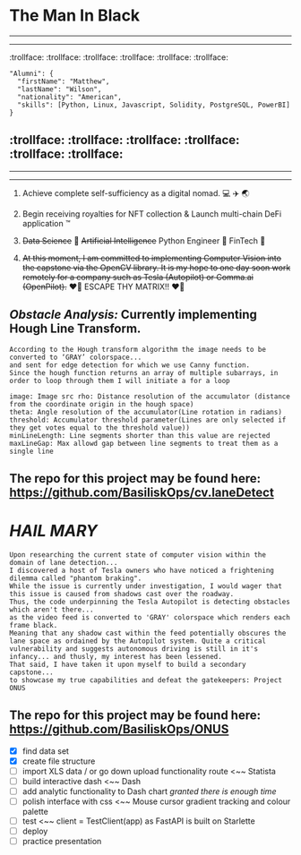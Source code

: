 # The Man In Black
---
---
:trollface: :trollface: :trollface: :trollface: :trollface: :trollface: 

```
"Alumni": {
  "firstName": "Matthew",
  "lastName": "Wilson",
  "nationality": "American",
  "skills": [Python, Linux, Javascript, Solidity, PostgreSQL, PowerBI]
}
```
:trollface: :trollface: :trollface: :trollface: :trollface: :trollface: 
---
---
---

1. Achieve complete self-sufficiency as a digital nomad. :computer: :airplane: :earth_asia:

2. Begin receiving royalties for NFT collection & Launch multi-chain DeFi application :tm:

3. ~~Data Science~~  :brain: ~~Artificial Intelligence~~ Python Engineer 🐍 FinTech 💸

4. ~~At this moment, I am committed to implementing Computer Vision into the capstone via the OpenCV library. It is my hope to one day soon work remotely for a company such as Tesla (Autopilot) or Comma.ai (OpenPilot).~~ ❤️‍🔥 ESCAPE THY MATRIX!! ❤️‍🔥 


## *Obstacle Analysis:* Currently implementing Hough Line Transform. 

```
According to the Hough transform algorithm the image needs to be converted to ‘GRAY’ colorspace...
and sent for edge detection for which we use Canny function. 
Since the hough function returns an array of multiple subarrays, in order to loop through them I will initiate a for a loop

image: Image src rho: Distance resolution of the accumulator (distance from the coordinate origin in the hough space)
theta: Angle resolution of the accumulator(Line rotation in radians)
threshold: Accumulator threshold parameter(Lines are only selected if they get votes equal to the threshold value))
minLineLength: Line segments shorter than this value are rejected
maxLineGap: Max allowd gap between line segments to treat them as a single line
```
The repo for this project may be found here: https://github.com/BasiliskOps/cv.laneDetect
---

# *HAIL MARY* 

```
Upon researching the current state of computer vision within the domain of lane detection... 
I discovered a host of Tesla owners who have noticed a frightening dilemma called "phantom braking". 
While the issue is currently under investigation, I would wager that this issue is caused from shadows cast over the roadway. 
Thus, the code underpinning the Tesla Autopilot is detecting obstacles which aren't there... 
as the video feed is converted to 'GRAY' colorspace which renders each frame black. 
Meaning that any shadow cast within the feed potentially obscures the lane space as ordained by the Autopilot system. Quite a critical
vulnerability and suggests autonomous driving is still in it's infancy... and thusly, my interest has been lessened. 
That said, I have taken it upon myself to build a secondary capstone... 
to showcase my true capabilities and defeat the gatekeepers: Project ONUS
```
## The repo for this project may be found here: https://github.com/BasiliskOps/ONUS
- [x] find data set
- [x] create file structure
- [ ] import XLS data / or go down upload functionality route <~~ Statista
- [ ] build interactive dash <~~ Dash
- [ ] add analytic functionality to Dash chart *granted there is enough time*
- [ ] polish interface with css <~~ Mouse cursor gradient tracking and colour palette
- [ ] test <~~ client = TestClient(app) as FastAPI is built on Starlette
- [ ] deploy
- [ ] practice presentation
